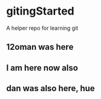 # gitingStarted
A helper repo for learning git

## 12oman was here
## I am here now also
## dan was also here, hue
